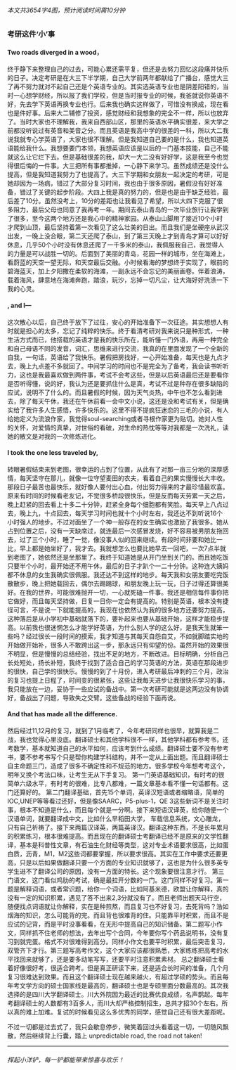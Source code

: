 ###### 本文共3654字4图，预计阅读时间需10分钟
### 考研这件‘小’事

#### Two roads diverged in a wood，

  终于静下来整理自己的过去，可能心累还需平复，但还是去努力回忆这段痛并快乐的日子。决定考研是在大三下半学期，自己大学前两年都献给了广播台，感觉大三了再不努力就对不起自己还是个英语专业的。其实选英语专业也是阴差阳错的，当时一心想学财经，所以报了我们学校，但是当时报专业的时候，我爸就说你英语不好，先去学下英语再换专业也行。后来我也确实这样做了，可惜没有换成，现在看也是件好事。后来大二辅修了投资，感觉财经和我想象的完全不一样，所以也放弃了。当时大家也不理解我，我来自西部山区，那里的英语水平确实很差，来大学之前都没听说过有英音和美音之分。而且英语是我高中学的很差的一科，所以大二我说我就专心学英语了，大家也很不理解。但是我知道自己要的是什么，我也知道英语能给我什么。我想要要门本领，我想英语应该是以后的一门基本技能，自己不能就这么让它烂下去。但是基础很差的我，却大一大二没有好好学，这是我至今也觉得很后悔的一件事。大三把所有事都推掉，一心静下来学习。虽然成绩还是没什么提高，但是我知道我努力了也提高了。大三下学期和女朋友一起决定的考研，可是她却因为一场病，错过了大部分复习时间，我也由于很多原因，暑假没有好好准备，错过了关键的起步阶段。大四上我是真的努力的，但是也是由于缺乏经验，最后差了10分。虽然没考上，10分的差距也让我看见了希望，所以大四下克服了很多阻力，最后父母也同意了我再考一年。期间去泰山青岛的一次毕业旅行让我学到了很多，至今这两个地方还是我心中的精神家园。从泰山山脚用了接近10个小时才爬到山顶，最后坚持着第一次看见了这么壮美的日出。而且我们是坐硬座从武汉出发，一晚上没合眼，第二天还爬了泰山，到了第三天晚上才到青岛才算可以好好休息，几乎50个小时没有休息还爬了一千多米的泰山，我佩服我自己，我觉得人的力量是可以战胜一切的。后面到了美丽的青岛，花园一样的城市，坐在海滩上，看蔚蓝的天空一望无际，和天空最后交融。小时候看海的梦想终于实现了，眼前的碧海蓝天，加上夕阳撒在柔软的海滩，一副永远不会忘记的美丽画卷。伴着浪涛，载着海风，肆意地在海滩奔跑，踏浪，玩沙，忘掉一切凡尘，让大海好好洗涤一下我的心灵。

#### , and I—

这次散心以后，自己终于放下了过往，安心的开始准备下一次征途。其实想想人有时就是担心的太多，忘记了纯粹的快乐。终于看清考研对我来说只是种形式，一种生活方式而已，他搭载的英语才是我的快乐所在，能听懂一门外语，再用一种完全和自己母语不同的发音，词汇，思维来进行交流，我真的在里面发现了一个全新的自我，一句话，英语给了我快乐。暑假把房找好，一心开始准备，每天也是九点才去，晚上九点差不多就回了。中间学习的时间也不是完全为了备考，我会读书听听力，这也是我最喜欢做到两件事，考试不会考这些，但是以后英语最后还是要看你是否听得懂，说的好，我认为还是要抓住什么是真，考试不过是种存在很多缺陷的应试，说明不了什么的。而且暑假的时候，因为天气炎热，中午也不怎么看到进去，除了每天午休，我还在午休前看一会中文小说，这还是没和考试有关，但是确实给了我许多人生感悟，许多快乐的。这里不得不提疯狂迷恋的三毛的小说，有人给她定义为流浪作家，我觉得soul-searching或者寻根作家更为贴切。她对人性的关怀，对爱情的真挚，对世俗的看破，对生命的热忱等等对我都是一次洗礼，读她的散文是对我的一次修炼进化。

#### I took the one less traveled by,

转眼暑假结束来到老图，很幸运的占到了位置，从此有了对那一亩三分地的深厚感情，每天坚守在那儿，就像一位守望麦田的农夫，看着自己的果实慢慢长大丰收。那段日子最苦也最快乐，就好像人要付出心血，付出努力得来的才最珍惜最欢喜。原来有时间的时候看老友记，不觉很多桥段很快乐，但是反而每天劳累一天之后，晚上赶紧的回去看上十多二十分钟，赶紧全身每个细胞都有笑脸。每天早上八点过去，晚上九，十点回去，每天学习时间也就十个小时左右，我还达不到听说16个小时强人的地步。不过对面坐了一个神一般存在的女生确实也激励了我很多。她从占到位置之后，没有一天缺席过，就连最后一次感冒发烧，好不容易被男朋友拖回去，过了三个小时，睡了一觉，像没事人似的回来继续。有段时间非要和她比一比，早上都是她坐好了，我才去。我就想怎么也要比她早去一回吧，一次7点半就到老图了，她依然还是坐那里了。我终于知道她是从开门坐到关门的。而且她吃饭只要半个小时，最开始还不用午休，最后的日子才趴个一二十分钟。这种连大姨妈都不休息的女生我确实很佩服。我还达不到这样的地步。每天我和女朋友要吃完饭散散步，晚上把她载回去，偶尔去踢踢球，和朋友晚上玩一玩，日子过得还算很美好。在我的世界，可能很难抛开一切，一心就死磕一件事。我还是相信每件事你把它做好，而且每天坚持做，日复一日你一定会有提高的。特别是英语，根本没有捷径可言，不是说一下就能提高的，我现在也依然认为我的很多地方还要努力提高，这种落后是从小学初中基础就落下的，要补起来也要从基础开始，这样才能稳步提高。以前我也很迷惘怎么才能学好英语，为什么别人学的这么好，是我天生就笨一些吗？经过很长一段时间的摸索，我才知道与其每天自怨自艾，不如就脚踏实地的开始做开始补，很多人不敢跨出这一步，那永远只有仰望的份。虽然开始的效果很不明显，但是慢慢的总结经验，找出不足的地方，不断改进。目标明确，分析自己长处短处，扬长补短，我终于找到了适合自己的学习英语的方法，英语在那段进步的很快，自己学的很快乐。慢慢的到了十月份，进入考研最后冲刺的三个月，政治的复习也提上日程了，时间变的很紧张，这些让我每天进步让我很快乐学习的事，我只能放在一边，妥协于一些应试的备战中。第一次考研可能就是这两边没有协调好，备战出了问题，导致失之交臂。这些备战的经验下面再说。

#### And that has made all the difference.

然后经过11,12月的复习，就到了1月临考了，今年考研同样也很早，就算我是二战，我也觉得心里没底。翻译硕士和其他学科很不一样，其他学科都有参考书，还考数学，基本就知道自己的水平如何，应该考到什么成绩。翻译硕士要不没有参考书，要不参考书写个只是帮你构建学科结构，并不一定从上面出题。而且翻译硕士自主命题三门，造成了很多不确定性和不规范的地方。很多学校今年想考考这个，明年又换个考法口味，让考生无从下手复习。
第一门英语基础知识，有时考的很简单六级水平，有时考的很难，比专八都难，一篇文章基本看不懂一句话都有。这门还算好的。
第二门翻译基础，首先15个单词，英译汉短语或者缩略语，简单的IOC,UNEP等等看过还好，但是像SAARC，P5-plus-1，QE 3这些新词不是关注时事，根本不知道是什么，而且每个就是一分啊。接下来短语汉译英，给你随便一个汉语单词，就要翻译成中文，比如什么早稻田大学， 车载信息系统，文心雕龙，只有自己祈祷了。接下来两篇汉译英，两篇英译汉。翻译这种东西，不是长年累月的积累练习，根本很难提高。而且现在的翻译硕士考翻译已经不是原来的文学性翻译，基本是科普性文章，有石油生化财经等类型，这对专业术语要求很高，比如蛋白质，沥青，M1，M2这些词都要掌握，所以要求很高。其实在工作中要求还要更高，只是以后如果做翻译只要一个方面的专业知识就够了，这也是为什么很多英专学生进不了翻译公司的原因，没有一方面的特长。这个现象要很注意才行。
第三门语文，这门看似鸡肋的考试，确是最拉开分数的一门。这门同样不好复习。第一题是解释词语，或者常识题，给你一个词语，比如阿基米德，欧盟让你解释，真的没有一定的知识积累，遇见了答不出来2,3分就没有了。而且老师出题天马行空，随便找点词语就让你解释，实在是种煎熬，而且复习也不好复习，去死背吗？浩如烟海的知识，怎么可能背的完。而且背也很难背的住。只能靠平时积累，而且不是应试的记背，而是平时没事看看，在无形中提高自己的知识储备。第二题写小作文，同样抓不住老师的想法，去年出写个合同，今年要你写个药品说明书，没有复习到就完蛋。格式不对很难得到高分。同样小作文也要平时积累，最后突击复习，双管齐下才行。第三题写高考作文，这个大家应该都很熟悉，大家练练把高考的水平找回来就够了，还是要多动笔写写，还要平时注意积累素材。
总之翻译硕士看着好像很好考，很适合跨考。但是真正研读下来，还是适合长时间的准备，几个月复习很难达到效果。而且这个翻译硕士现在越来越火，有超过学硕的势头。而且每年考文学方向的硕士国家线是最高的，翻译硕士也是专硕里面分数最高的。其次我选择的是四川大学翻译硕士。川大外院因为最近的比赛优良成绩，名声鹊起。每年考翻译硕士的人数都有3百多人，而川大却严格控制招生，总共才招30个左右。所以真的难上加难。复试的时候看见这么多优秀的同学，感觉自己还有很大差距呢。

不过一切都是过去式了，我只会歇息停步，微笑着回过头看着这一切，一切随风飘散，然后继续背上行囊，踏上 unpredictable road, the road not taken!

------

###### 挥起小洋铲，每一铲都能带来惊喜与欢乐！